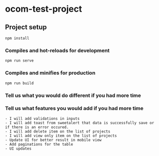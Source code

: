 # ocom-test-project

## Project setup
```
npm install
```

### Compiles and hot-reloads for development
```
npm run serve
```

### Compiles and minifies for production
```
npm run build
```

### Tell us what you would do different if you had more time
### Tell us what features you would add if you had more time
```
- I will add validations in inputs
- I will add toast from sweetalert that data is successfully save or if there is an error occured.
- I will add delete item on the list of projects
- I will add view only item on the list of projects
- Update UI for better result in mobile view
- Add paginations for the table
- UI updates
```


